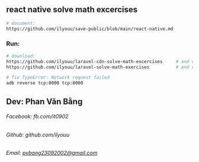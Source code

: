 ## react native solve math excercises

```sh
# document:
https://github.com/ilyouu/save-public/blob/main/react-native.md
```

### Run:
```sh
# download: 
https://github.com/ilyouu/laravel-cdn-solve-math-excercises     # and run: php artisan serve --port=8080
https://github.com/ilyouu/laravel-solve-math-exercises          # and run: php artisan serve 

# fix TypeError: Network request failed
adb reverse tcp:8000 tcp:8000
```

## Dev: Phan Văn Bằng
###### Facebook: fb.com/it0902
###### Github: github.com/ilyouu
###### Email: pvbang23092002@gmail.com